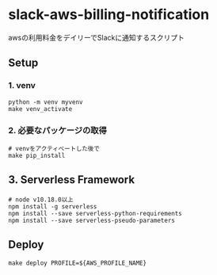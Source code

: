 # slack-aws-billing-notification
awsの利用料金をデイリーでSlackに通知するスクリプト

## Setup

### 1. venv
```
python -m venv myvenv
make venv_activate
```

### 2. 必要なパッケージの取得
```
# venvをアクティベートした後で
make pip_install
```

## 3. Serverless Framework
```
# node v10.18.0以上
npm install -g serverless
npm install --save serverless-python-requirements
npm install --save serverless-pseudo-parameters
```

## Deploy
```
make deploy PROFILE=${AWS_PROFILE_NAME}
```
